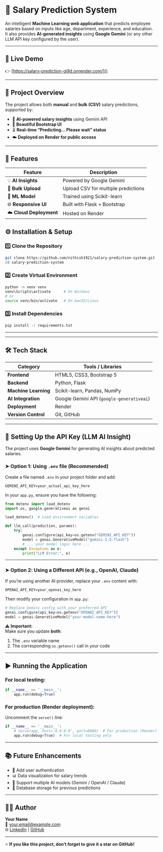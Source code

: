 # 💼 Salary Prediction System

An intelligent **Machine Learning web application** that predicts employee salaries based on inputs like age, department, experience, and education.  
It also provides **AI-generated insights** using **Google Gemini** (or any other LLM API key configured by the user).

---

## 🚀 Live Demo
👉 [https://salary-prediction-gi9d.onrender.com/]()

---

## 🧠 Project Overview

The project allows both **manual** and **bulk (CSV)** salary predictions, supported by:

- 🤖 **AI-powered salary insights** using Gemini API  
- 🎨 **Beautiful Bootstrap UI**  
- ⏳ **Real-time “Predicting… Please wait” status**  
- ☁️ **Deployed on Render for public access**

---

## 🧩 Features

| Feature | Description |
|----------|--------------|
| 💡 **AI Insights** | Powered by Google Gemini |
| 📄 **Bulk Upload** | Upload CSV for multiple predictions |
| 🧮 **ML Model** | Trained using Scikit-learn |
| 🌐 **Responsive UI** | Built with Flask + Bootstrap |
| ☁️ **Cloud Deployment** | Hosted on Render |


## ⚙️ Installation & Setup

### 1️⃣ Clone the Repository
```bash
git clone https://github.com/nithish1921/salary-prediction-system.git
cd salary-prediction-system
```

### 2️⃣ Create Virtual Environment
```bash
python -m venv venv
venv\Scripts\activate      # On Windows
# or
source venv/bin/activate   # On macOS/Linux
```

### 3️⃣ Install Dependencies
```bash
pip install -r requirements.txt
```

---

---

## 🛠️ Tech Stack

| Category | Tools / Libraries |
|-----------|------------------|
| **Frontend** | HTML5, CSS3, Bootstrap 5 |
| **Backend** | Python, Flask |
| **Machine Learning** | Scikit-learn, Pandas, NumPy |
| **AI Integration** | Google Gemini API (`google-generativeai`) |
| **Deployment** | Render |
| **Version Control** | Git, GitHub |

---

## 🔑 Setting Up the API Key (LLM AI Insight)

The project uses **Google Gemini** for generating AI insights about predicted salaries.

### ➤ Option 1: Using `.env` file (Recommended)
Create a file named `.env` in your project folder and add:
```
GEMINI_API_KEY=your_actual_api_key_here
```

In your `app.py`, ensure you have the following:
```python
from dotenv import load_dotenv
import os, google.generativeai as genai

load_dotenv()  # Load environment variables

def llm_call(prediction, params):
    try:
        genai.configure(api_key=os.getenv("GEMINI_API_KEY"))
        model = genai.GenerativeModel("gemini-2.5-flash")
        # ... your model logic here ...
    except Exception as e:
        print("LLM Error:", e)
```

---

### ➤ Option 2: Using a Different API (e.g., OpenAI, Claude)
If you’re using another AI provider, replace your `.env` content with:
```
OPENAI_API_KEY=your_openai_key_here
```

Then modify your configuration in `app.py`:
```python
# Replace Gemini config with your preferred API
genai.configure(api_key=os.getenv("OPENAI_API_KEY"))
model = genai.GenerativeModel("your-model-name-here")
```

⚠️ **Important:**  
Make sure you update **both**:
1. The `.env` variable name  
2. The corresponding `os.getenv()` call in your code

---

## ▶️ Running the Application

### For local testing:
```python
if __name__ == '__main__':
    app.run(debug=True)
```

### For production (Render deployment):
Uncomment the `serve()` line:
```python
if __name__ == '__main__':
    # serve(app, host='0.0.0.0', port=8080)  # For production (Render)
    app.run(debug=True)  # For local testing only
```

---

## 📚 Future Enhancements

- 🔐 Add user authentication  
- 📊 Data visualization for salary trends  
- 🧠 Support multiple AI models (Gemini / OpenAI / Claude)  
- 💾 Database storage for previous predictions  

---

## 🧑‍💻 Author

**Your Name**  
📧 your.email@example.com  
🌐 [LinkedIn](https://linkedin.com/in/yourprofile) | [GitHub](https://github.com/yourusername)

---

⭐ **If you like this project, don’t forget to give it a star on GitHub!**
